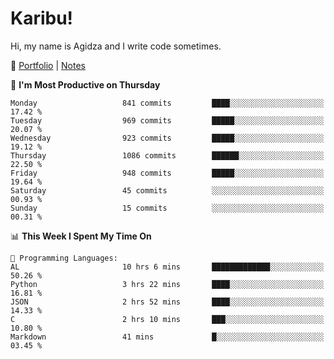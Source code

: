 # Karibu!
Hi, my name is Agidza and I write code sometimes.

🫧 [Portfolio](https://lynnagidza.github.io/) | [Notes](https://medium.com/me/stories/public)

<!--START_SECTION:waka-->
📅 **I'm Most Productive on Thursday** 

```text
Monday                   841 commits         ████░░░░░░░░░░░░░░░░░░░░░   17.42 % 
Tuesday                  969 commits         █████░░░░░░░░░░░░░░░░░░░░   20.07 % 
Wednesday                923 commits         █████░░░░░░░░░░░░░░░░░░░░   19.12 % 
Thursday                 1086 commits        ██████░░░░░░░░░░░░░░░░░░░   22.50 % 
Friday                   948 commits         █████░░░░░░░░░░░░░░░░░░░░   19.64 % 
Saturday                 45 commits          ░░░░░░░░░░░░░░░░░░░░░░░░░   00.93 % 
Sunday                   15 commits          ░░░░░░░░░░░░░░░░░░░░░░░░░   00.31 % 
```


📊 **This Week I Spent My Time On** 

```text
💬 Programming Languages: 
AL                       10 hrs 6 mins       █████████████░░░░░░░░░░░░   50.26 % 
Python                   3 hrs 22 mins       ████░░░░░░░░░░░░░░░░░░░░░   16.81 % 
JSON                     2 hrs 52 mins       ████░░░░░░░░░░░░░░░░░░░░░   14.33 % 
C                        2 hrs 10 mins       ███░░░░░░░░░░░░░░░░░░░░░░   10.80 % 
Markdown                 41 mins             █░░░░░░░░░░░░░░░░░░░░░░░░   03.45 % 
```


<!--END_SECTION:waka-->
<!--#### 💟 **Digital Swag**
[![@agidza's Holopin board](https://holopin.me/agidza)](https://holopin.io/@agidza)
